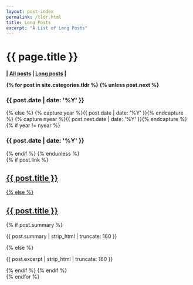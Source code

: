```yaml
---
layout: post-index
permalink: /tldr.html
title: Long Posts
excerpt: "A List of Long Posts"
---
```


<div id="index">
<h1>{{ page.title }}</h1>

<h4>| <a href="archive.html">All posts</a> | <a href="tldr.html">Long posts</a> |</h>

{% for post in site.categories.tldr %}
{% unless post.next %}
<h3>{{ post.date | date: '%Y' }}</h3>
{% else %}
{% capture year %}{{ post.date | date: '%Y' }}{% endcapture %}
{% capture nyear %}{{ post.next.date | date: '%Y' }}{% endcapture %}
{% if year != nyear %}
<h3>{{ post.date | date: '%Y' }}</h3>
{% endif %}
{% endunless %}
<article>
{% if post.link %}
<h2 class="link-post"><a href="{{ post.url | remove_first:'/'}}" title="{{ post.title }}">{{ post.title }}</a> <a href="{{ post.link }}" target="_blank" title="{{ post.title }}"><i class="fa fa-link"></i></h2>
{% else %}
<h2><a href="{{ post.url | remove_first:'/'}}" title="{{ post.title }}">{{ post.title }}</a></h2>
{% if post.summary %}
<p>{{ post.summary | strip_html | truncate: 160 }}</p>
{% else %}
<p>{{ post.excerpt | strip_html | truncate: 160 }}</p>
{% endif %}
{% endif %}
</article>
{% endfor %}
</div><!-- /#index -->
